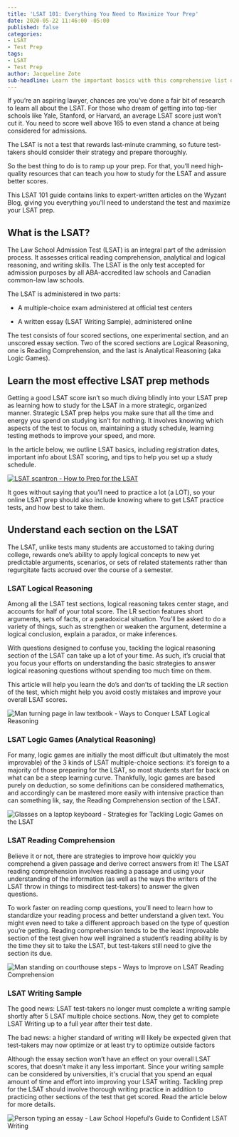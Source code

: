 ```yaml
---
title: 'LSAT 101: Everything You Need to Maximize Your Prep'
date: 2020-05-22 11:46:00 -05:00
published: false
categories:
- LSAT
- Test Prep
tags:
- LSAT
- Test Prep
author: Jacqueline Zote
sub-headline: Learn the important basics with this comprehensive list of LSAT resources
---
```


If you’re an aspiring lawyer, chances are you’ve done a fair bit of research to learn all about the LSAT. For those who dream of getting into top-tier schools like Yale, Stanford, or Harvard, an average LSAT score just won’t cut it. You need to score well above 165 to even stand a chance at being considered for admissions.

The LSAT is not a test that rewards last-minute cramming, so future test-takers should consider their strategy and prepare thoroughly.

So the best thing to do is to ramp up your prep. For that, you’ll need high-quality resources that can teach you how to study for the LSAT and assure better scores.

This LSAT 101 guide contains links to expert-written articles on the Wyzant Blog, giving you everything you'll need to understand the test and maximize your LSAT prep. 

## What is the LSAT?
The Law School Admission Test (LSAT) is an integral part of the admission process. It assesses critical reading comprehension, analytical and logical reasoning, and writing skills. The LSAT is the only test accepted for admission purposes by all ABA-accredited law schools and Canadian common-law law schools.

The LSAT is administered in two parts:

* A multiple-choice exam administered at official test centers

* A written essay (LSAT Writing Sample), administered online

The test consists of four scored sections, one experimental section, and an unscored essay section. Two of the scored sections are Logical Reasoning, one is Reading Comprehension, and the last is Analytical Reasoning (aka Logic Games). 

## Learn the most effective LSAT prep methods
Getting a good LSAT score isn’t so much diving blindly into your LSAT prep as learning how to study for the LSAT in a more strategic, organized manner. Strategic LSAT prep helps you make sure that all the time and energy you spend on studying isn’t for nothing. It involves knowing which aspects of the test to focus on, maintaining a study schedule, learning testing methods to improve your speed, and more.

In the article below, we outline LSAT basics, including registration dates, important info about LSAT scoring, and tips to help you set up a study schedule. 

[![LSAT scantron - How to Prep for the LSAT](/blog/uploads/7%20Tips%20on%20How%20to%20Prep%20for%20the%20LSAT.png)](https://www.wyzant.com/blog/how-to-study-for-the-lsat/)

It goes without saying that you’ll need to practice a lot (a LOT), so your online LSAT prep should also include knowing where to get LSAT practice tests, and how best to take them.

## Understand each section on the LSAT

The LSAT, unlike tests many students are accustomed to taking during college, rewards one’s ability to apply logical concepts to new yet predictable arguments, scenarios, or sets of related statements rather than regurgitate facts accrued over the course of a semester.

### LSAT Logical Reasoning

Among all the LSAT test sections, logical reasoning takes center stage, and accounts for half of your total score. The LR section features short arguments, sets of facts, or a paradoxical situation. You’ll be asked to do a variety of things, such as strengthen or weaken the argument, determine a logical conclusion, explain a paradox, or make inferences.

With questions designed to confuse you, tackling the logical reasoning section of the LSAT can take up a lot of your time. As such, it’s crucial that you focus your efforts on understanding the basic strategies to answer logical reasoning questions without spending too much time on them. 

This article will help you learn the do’s and don’ts of tackling the LR section of the test, which might help you avoid costly mistakes and improve your overall LSAT scores.

![Man turning page in law textbook - Ways to Conquer LSAT Logical Reasoning](/blog/uploads/7%20Ways%20to%20Conquer%20LSAT%20Logical%20Reasoning.png)

### LSAT Logic Games (Analytical Reasoning)


For many, logic games are initially the most difficult (but ultimately the most improvable) of the 3 kinds of LSAT multiple-choice sections: it’s foreign to a majority of those preparing for the LSAT, so most students start far back on what can be a steep learning curve. Thankfully, logic games are based purely on deduction, so some definitions can be considered mathematics, and accordingly can be mastered more easily with intensive practice than can something lik, say, the Reading Comprehension section of the LSAT. 

![Glasses on a laptop keyboard - Strategies for Tackling Logic Games on the LSAT](/blog/uploads/7%20Ways%20to%20Conquer%20LSAT%20Logical%20Reasoning.png)

### LSAT Reading Comprehension
Believe it or not, there are strategies to improve how quickly you comprehend a given passage and derive correct answers from it! The LSAT reading comprehension involves reading a passage and using your understanding of the information (as well as the ways the writers of the LSAT throw in things to misdirect test-takers) to answer the given questions.

To work faster on reading comp questions, you’ll need to learn how to standardize your reading process and better understand a given text. You might even need to take a different approach based on the type of question you’re getting. Reading comprehension tends to be the least improvable section of the test given how well ingrained a student’s reading ability is by the time they sit to take the LSAT, but test-takers still need to give the section its due.

![Man standing on courthouse steps - Ways to Improve on LSAT Reading Comprehension](/blog/uploads/7%20Ways%20to%20Conquer%20LSAT%20Logical%20Reasoning.png)

### LSAT Writing Sample
The good news: LSAT test-takers no longer must complete a writing sample shortly after 5 LSAT multiple choice sections. Now, they get to complete LSAT Writing up to a full year after their test date.

The bad news: a higher standard of writing will likely be expected given that test-takers may now optimize or at least try to optimize outside factors

Although the essay section won’t have an effect on your overall LSAT scores, that doesn’t make it any less important. Since your writing sample can be considered by universities, it's crucial that you spend an equal amount of time and effort into improving your LSAT writing. Tackling prep for the LSAT should involve thorough writing practice in addition to practicing other sections of the test that get scored. Read the article below for more details.

![Person typing an essay - Law School Hopeful’s Guide to Confident LSAT Writing](/blog/uploads/7%20Ways%20to%20Conquer%20LSAT%20Logical%20Reasoning.png)
